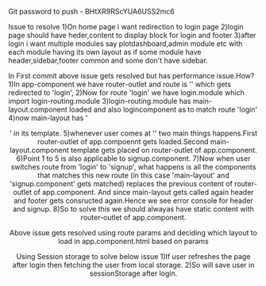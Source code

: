 Git password to push - BHtXR9RScYUA6USS2mc6

Issue to resolve
1)On home page i want redirection to login page
2)login page should have heder,content to display block for login and footer
3)after login i want multiple modules say plotdashboard,admin module etc with each module having its own layout as if some module have header,sidebar,footer common and some don't have sidebar.


In First commit above issue gets resolved but has performance issue.How?
1)In app-component we have router-outlet and route is '' which gets redirected to 'login',
2)Now for route 'login' we have login.module which import login-routing.module
3)login-routing.module has main-layout.component loaded and also logincomponent as to match route 'login'
4)now main-layout has '<header> <router-outlet> <footer>' in its template.
5)whenever user comes at '' two main things happens.First router-outlet of app.compoennt gets loaded.Second main-layout.component template gets placed on router-outlet of app.component.
6)Point 1 to 5  is also applicable to signup.component.
7)Now when user switches route from 'login' to 'signup', what happens is all the components that matches this new route (in this case 'main-layout' and 'signup.component' gets matched) replaces the previous content of router-outlet of app.component. And since main-layout gets called again header and footer gets consructed again.Hence we see error console for header and signup.
8)So to solve this we should alwayas have static content with router-outlet of app.component.


Above issue gets resolved using route params and deciding which layout to load in app.component.html based on params


Using Session storage to solve below issue
1)If user refreshes the page after login then fetching the user from local storage.
2)So will save user in sessionStorage after login.